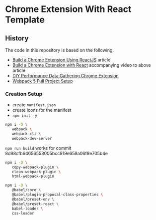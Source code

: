 # Chrome Extension With React Template

## History

The code in this repository is based on the following.

- [Build a Chrome Extension Using ReactJS](https://anobjectisa.com/?p=135)
  article
- [Build a Chrome Extension with React](https://youtu.be/nvm3c6ilcN8)
  accompanying video to above article
- [DIY Performance Data Gathering Chrome Extension](https://youtu.be/5WbpZlJCWNk)
- [Webpack 5 Full Project Setup](https://youtu.be/TOb1c39m64A)

### Creation Setup

- create `manifest.json`
- create icons for the manifest
- `npm init -y`

```bash
npm i -D \
   webpack \
   webpack-cli \
   webpack-dev-server
```

`npm run build` works for commit 8d98cfb64656553005bcc919e658a06f8e705b4e

```bash
npm i -D \
   copy-webpack-plugin \
   clean-webpack-plugin \
   html-webpack-plugin
```

```bash
npm i -D \
   @babel/core \
   @babel/plugin-proposal-class-properties \
   @babel/preset-env \
   @babel/preset-react \
   babel-loader \
   css-loader
```
